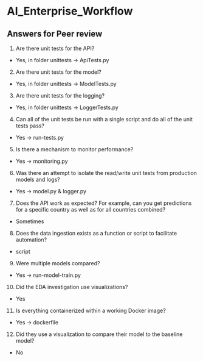 # AI_Enterprise_Workflow

## Answers for Peer review

1.  Are there unit tests for the API?
-   Yes, in folder unittests -> ApiTests.py

2.  Are there unit tests for the model?
-   Yes, in folder unittests -> ModelTests.py

3.  Are there unit tests for the logging?
-   Yes, in folder unittests -> LoggerTests.py

4.  Can all of the unit tests be run with a single script and do all of the unit tests pass?
-   Yes -> run-tests.py

5.  Is there a mechanism to monitor performance?
-   Yes -> monitoring.py

6.  Was there an attempt to isolate the read/write unit tests from production models and logs?
-   Yes -> model.py & logger.py

7.  Does the API work as expected? For example, can you get predictions for a specific country as well as for all countries combined?
-   Sometimes

8.  Does the data ingestion exists as a function or script to facilitate automation?
-   script

9.  Were multiple models compared?
-   Yes -> run-model-train.py

10. Did the EDA investigation use visualizations?
-   Yes 

11. Is everything containerized within a working Docker image?
-   Yes -> dockerfile

12. Did they use a visualization to compare their model to the baseline model?
-   No 
